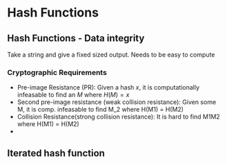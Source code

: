 # Hash Functions

## Hash Functions - Data integrity

Take a string and give a fixed sized output. Needs to be easy to compute

### Cryptographic Requirements

- Pre-image Resistance (PR): Given a hash $`x`$, it is computationally infeasable to find an $`M`$ where $`H(M) = x`$
- Second pre-image resistance (weak collision resistance): Given some M, it is comp. infeasable to find M_2 where H(M1) = H(M2)
- Collision Resistance(strong collision resistance): It is hard to find M1M2 where H(M1) = H(M2)
-

## Iterated hash function

